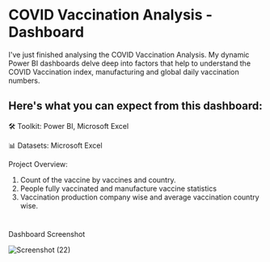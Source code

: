 # COVID Vaccination Analysis - Dashboard

I've just finished analysing the COVID Vaccination Analysis. My dynamic Power BI dashboards delve deep into factors that help to understand the COVID Vaccination index, manufacturing and global daily vaccination numbers. 

 ## Here's what you can expect from this dashboard:

🛠️ Toolkit: Power BI, Microsoft Excel

📊 Datasets: Microsoft Excel

Project Overview:

1. Count of the vaccine by vaccines and country. 
2. People fully vaccinated and manufacture vaccine statistics 
3. Vaccination production company wise and average vaccination country wise.  

#
Dashboard Screenshot

![Screenshot (22)](https://github.com/Mohanasundaram-Mohi/COVID-Vaccination-Analysis/assets/168515064/8716b96d-b36c-47ab-b07d-34e06da63070)



 
